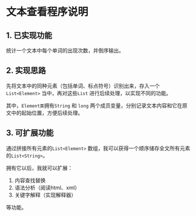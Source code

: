 # 文本查看程序说明

## 1. 已实现功能
统计一个文本中每个单词的出现次数，并倒序输出。

## 2. 实现思路
先将文本中的同种元素（包括单词、标点符号）识别出来，存入一个`List<Element>` 当中，再对这些`List` 进行后续处理，以实现不同的功能。

其中，`Element类`拥有`String` 和 `long` 两个成员变量，分别记录文本内容和它在原文中的起始位置，方便后续处理。

## 3. 可扩展功能

通过拼接所有元素的`List<Element>` 数组，我可以获得一个顺序储存全文所有元素的`List<String>`。  

拥有它以后，我就可以扩展：

1. 内容查找替换
2. 语法分析（阅读html、xml）
3. 关键字解释（实现解释器）

等功能。